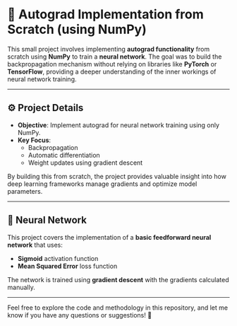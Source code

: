 # 🔧 Autograd Implementation from Scratch (using NumPy)

This small project involves implementing **autograd functionality** from scratch using **NumPy** to train a **neural network**. The goal was to build the backpropagation mechanism without relying on libraries like **PyTorch** or **TensorFlow**, providing a deeper understanding of the inner workings of neural network training.

---

## ⚙️ Project Details

- **Objective**: Implement autograd for neural network training using only NumPy.
- **Key Focus**: 
  - Backpropagation
  - Automatic differentiation
  - Weight updates using gradient descent

By building this from scratch, the project provides valuable insight into how deep learning frameworks manage gradients and optimize model parameters.

---

## 🧠 Neural Network

This project covers the implementation of a **basic feedforward neural network** that uses:
- **Sigmoid** activation function
- **Mean Squared Error** loss function

The network is trained using **gradient descent** with the gradients calculated manually.

---

Feel free to explore the code and methodology in this repository, and let me know if you have any questions or suggestions! 🚀
